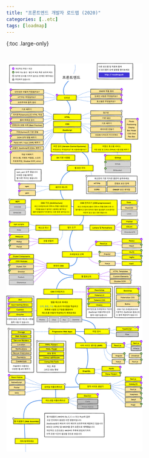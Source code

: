```yaml
---
title: "프론트엔드 개발자 로드맵 (2020)"
categories: [..etc]
tags: [loadmap]
---
```


{:toc .large-only}

<img src="/assets/img/blog/2021-11-10-frontend-loadmap-2020.png" style="margin-top:30px;">